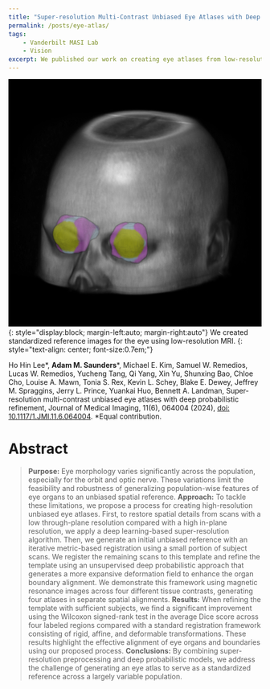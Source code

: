 ```yaml
---
title: "Super-resolution Multi-Contrast Unbiased Eye Atlases with Deep Probabilistic Refinement"
permalink: /posts/eye-atlas/
tags: 
    - Vanderbilt MASI Lab
    - Vision
excerpt: We published our work on creating eye atlases from low-resolution MRI.
---
```


![Eye atlas rendering](/assets/images/journal_headers/eye_atlas_render.png){: style="display:block; margin-left:auto; margin-right:auto"} 
We created standardized reference images for the eye using low-resolution MRI. 
{: style="text-align: center; font-size:0.7em;"}

Ho Hin Lee*, __Adam M. Saunders__*, Michael E. Kim, Samuel W. Remedios, Lucas W. Remedios, Yucheng Tang, Qi Yang, Xin Yu, Shunxing Bao, Chloe Cho, Louise A. Mawn, Tonia S. Rex, Kevin L. Schey, Blake E. Dewey, Jeffrey M. Spraggins, Jerry L. Prince, Yuankai Huo, Bennett A. Landman, Super-resolution multi-contrast unbiased eye atlases with deep probabilistic refinement, Journal of Medical Imaging, 11(6), 064004 (2024), [doi: 10.1117/1.JMI.11.6.064004](https://doi.org/10.1117/1.JMI.11.6.064004). *Equal contribution.

# Abstract
> **Purpose:** Eye morphology varies significantly across the population, especially for the orbit and optic nerve. These variations limit the feasibility and robustness of generalizing population-wise features of eye organs to an unbiased spatial reference. **Approach:** To tackle these limitations, we propose a process for creating high-resolution unbiased eye atlases. First, to restore spatial details from scans with a low through-plane resolution compared with a high in-plane resolution, we apply a deep learning-based super-resolution algorithm. Then, we generate an initial unbiased reference with an iterative metric-based registration using a small portion of subject scans. We register the remaining scans to this template and refine the template using an unsupervised deep probabilistic approach that generates a more expansive deformation field to enhance the organ boundary alignment. We demonstrate this framework using magnetic resonance images across four different tissue contrasts, generating four atlases in separate spatial alignments. **Results:** When refining the template with sufficient subjects, we find a significant improvement using the Wilcoxon signed-rank test in the average Dice score across four labeled regions compared with a standard registration framework consisting of rigid, affine, and deformable transformations. These results highlight the effective alignment of eye organs and boundaries using our proposed process. **Conclusions:** By combining super-resolution preprocessing and deep probabilistic models, we address the challenge of generating an eye atlas to serve as a standardized reference across a largely variable population.